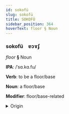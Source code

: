 ```yaml
---
id: sokofü
slug: sokofü
title: SOKOFÜ
sidebar_position: 364
hoverText: floor § Noun
---
```


### sokofü&emsp;<span kind="abugida">ɐɔɤʄ</span>

*floor* **§** Noun

**IPA**: /ˈsɑ.kɑ.fu/

**Verb**: to be a floor/base

**Noun**: a floor/base

**Modifier**: floor/base-related

<details>
    <summary>Origin</summary>
    Swahili sakafu /sa'ka.fu/<br/>
    <em>Niger-Congo Language Family</em>
</details>